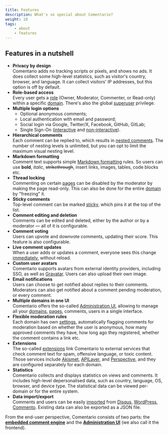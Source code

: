 ```yaml
---
title: Features
description: What's so special about Comentario?
weight: 10
tags:
    - about
    - features
---
```


## Features in a nutshell

* **Privacy by design**\
  Comentario adds no tracking scripts or pixels, and shows no ads. It does collect some high-level statistics, such as visitor's country, browser, and language. It can collect visitors' IP addresses, but this option is off by default.
* **Role-based access**\
  Every user gets a [role](/kb/permissions/roles) (Owner, Moderator, Commenter, or Read-only) within a specific [domain](/kb/domain). There's also the global [superuser](/kb/permissions/superuser) privilege.
* **Multiple login options**
    * Optional anonymous comments;
    * Local authentication with email and password;
    * Social login via Google, Twitter/X, Facebook, GitHub, GitLab;
    * Single Sign-On ([interactive](/configuration/frontend/domain/authentication/sso/interactive) and [non-interactive](/configuration/frontend/domain/authentication/sso/non-interactive)).
* **Hierarchical comments**\
  Each comment can be replied to, which results in [nested comments](/kb/comment-tree). The number of nesting levels is unlimited, but you can opt to limit the maximum visual nesting level. 
* **Markdown formatting**\
  Comment text supports simple [Markdown formatting](/kb/markdown) rules. So users can use **bold**, *italic*, ~~strikethrough~~, insert links, images, tables, code blocks etc.
* **Thread locking**\
  Commenting on certain [pages](/kb/domain-page) can be disabled by the moderator by making the page read-only. This can also be done for the entire [domain](/kb/domain) by "freezing" it.
* **Sticky comments**\
  Top-level comment can be marked [sticky](/kb/sticky-comment), which pins it at the top of the list.
* **Comment editing and deletion**\
  Comments can be edited and deleted, either by the author or by a moderator — all of it is configurable.
* **Comment voting**\
  Users can upvote and downvote comments, updating their score. This feature is also configurable.
* **Live comment updates**\
  When a user adds or updates a comment, everyone sees this change [immediately](/kb/live-update), without reload.
* **Custom user avatars**\
  Comentario supports avatars from external identity providers, including SSO, as well as [Gravatar](/configuration/backend/dynamic/domain.defaults.usegravatar.en). Users can also upload their own image.
* **Email notifications**\
  Users can choose to get notified about replies to their comments. Moderators can also get notified about a comment pending moderation, or every comment.
* **Multiple domains in one UI**\
  Comentario offers the so-called [Administration UI](admin-ui), allowing to manage all your [domains](/kb/domain), [pages](/kb/domain-page), comments, users in a single interface.
* **Flexible moderation rules**\
  Each domain has own [settings](/configuration/frontend/domain/moderation), automatically flagging comments for moderation based on whether the user is anonymous, how many approved comments they have, how long ago they registered, whether the comment contains a link etc. 
* **Extensions**\
  The so-called [extensions](/configuration/frontend/domain/extensions) link Comentario to external services that check comment text for spam, offensive language, or toxic content. Those services include [Akismet](/configuration/frontend/domain/extensions/akismet), [APILayer](/configuration/frontend/domain/extensions/api-layer-spam-checker), and [Perspective](/configuration/frontend/domain/extensions/perspective), and they are configured separately for each domain.
* **Statistics**\
  Comentario collects and displays statistics on views and comments. It includes high-level depersonalised data, such as country, language, OS, browser, and device type. The statistical data can be viewed per-domain or for the entire system.
* **Data import/export**\
  Comments and users can be easily [imported](/installation/migration) from [Disqus](/installation/migration/disqus), [WordPress](/installation/migration/wordpress), [Commento](/installation/migration/commento). Existing data can also be exported as a JSON file.

From the end-user perspective, Comentario consists of two parts: the **[embedded comment engine](embedded)** and the **[Administration UI](admin-ui)** (we also call it the frontend). 
